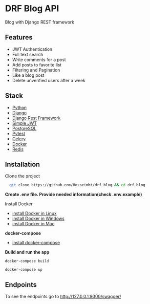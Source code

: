 # DRF Blog API
Blog with Django REST framework

## Features

- JWT Authentication
- Full text search
- Write comments for a post
- Add posts to favorite list
- Filtering and Pagination
- Like a blog post
- Delete unverified users after a week

## Stack

- [Python](https://www.python.org/) 
- [Django](https://docs.djangoproject.com/en/3.2/releases/3.2/) 
- [Django Rest Framework ](https://www.django-rest-framework.org/) 
- [Simple JWT](https://django-rest-framework-simplejwt.readthedocs.io/en/latest/)
- [PostgreSQL](https://www.postgresql.org/)
- [Pytest](https://docs.pytest.org/en/7.2.x/)
- [Celery](https://docs.celeryq.dev/en/stable/)
- [Docker](https://www.docker.com/)
- [Redis](https://redis.io/)

## Installation

Clone the project

```bash
  git clone https://github.com/Hosseinht/drf_blog && cd drf_blog
```

**Create .env file. Provide needed information(check .env.example)**

Install Docker
- [install Docker in Linux](https://docs.docker.com/engine/install/)
- [install Docker in Windows](https://docs.docker.com/desktop/windows/install/)
- [install Docker in Mac](https://docs.docker.com/desktop/mac/install/)

**docker-compose**
- [install docker-compose](https://docs.docker.com/compose/install/)

**Build and run the app**
```shell
docker-compose build
```
```shell
docker-compose up
```

## Endpoints

To see the endpoints go to http://127.0.0.1:8000/swagger/